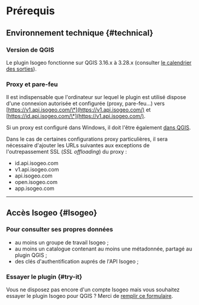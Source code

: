 # Pr&eacute;requis

## Environnement technique {#technical}

### Version de QGIS

Le plugin Isogeo fonctionne sur QGIS 3.16.x à 3.28.x (consulter [le calendrier des sorties](https://www.qgis.org/fr/site/getinvolved/development/roadmap.html#release-schedule)).

### Proxy et pare-feu

Il est indispensable que l'ordinateur sur lequel le plugin est utilisé dispose d'une connexion autoris&eacute;e et configur&eacute;e (proxy, pare-feu...) vers [https://v1.api.isogeo.com/\*](https://v1.api.isogeo.com/) et [https://id.api.isogeo.com/\*](https://v1.api.isogeo.com/).

Si un proxy est configuré dans Windows, il doit l'être également [dans QGIS](https://docs.qgis.org/3.4/fr/docs/user_manual/introduction/qgis_configuration.html#network-settings).

Dans le cas de certaines configurations proxy particulières, il sera nécessaire d'ajouter les URLs suivantes aux exceptions de l'outrepassement SSL (*SSL offloading*) du proxy :

* id.api.isogeo.com
* v1.api.isogeo.com
* api.isogeo.com
* open.isogeo.com
* app.isogeo.com

___

## Accès Isogeo {#Isogeo}

### Pour consulter ses propres donn&eacute;es

* au moins un groupe de travail Isogeo ;
* au moins un catalogue contenant au moins une m&eacute;tadonn&eacute;e, partag&eacute; au plugin QGIS ;
* des cl&eacute;s d'authentification aupr&eacute;s de l'API Isogeo ;

### Essayer le plugin {#try-it}

Vous ne disposez pas encore d'un compte Isogeo mais vous souhaitez essayer le plugin Isogeo pour QGIS ? Merci de [remplir ce formulaire](https://pipedrivewebforms.com/form/73f6215ad660efcc946e1e6d9ff0f62a52944).
